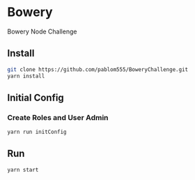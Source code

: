 # Bowery

Bowery Node Challenge

## Install

```bash
git clone https://github.com/pablom555/BoweryChallenge.git
yarn install
```

## Initial Config
### Create Roles and User Admin
```bash
yarn run initConfig
```

## Run 
```bash
yarn start
```